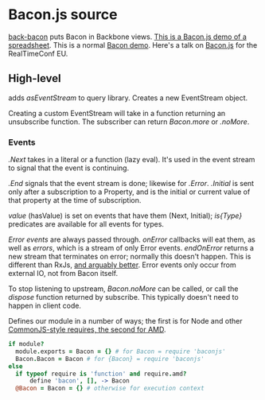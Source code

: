 # Bacon.js source
[back-bacon](https://github.com/latentflip/back-bacon) puts Bacon in Backbone views. [This is a Bacon.js demo of a spreadsheet](https://github.com/latentflip/bacon_js_spreadsheet). This is a normal [Bacon demo](https://github.com/latentflip/bacon_js_spreadsheet). Here's a talk on [Bacon.js](http://latentflip.com/bacon-talk-realtimeconfeu/) for the RealTimeConf EU. 

## High-level

adds *asEventStream* to query library. Creates a new EventStream object.

Creating a custom EventStream will take in a function returning an unsubscribe function. The subscriber can return *Bacon.more* or *.noMore*. 

### Events

*.Next* takes in a literal or a function (lazy eval). It's used in the event stream to signal that the event is continuing.

*.End* signals that the event stream is done; likewise for *.Error*. *.Initial* is sent only after a subscription to a Property, and is the initial or current value of that property at the time of subscription. 

*value* (hasValue) is set on events that have them (Next, Initial); *is{Type}* predicates are available for all events for types.

*Error events* are always passed through. *onError* callbacks will eat them, as well as *errors*, which is a stream of only Error events. *endOnError* returns a new stream that terminates on error; normally this doesn't happen. This is different than RxJs, [and arguably better](https://github.com/raimohanska/bacon.js/blob/master/README.md). Error events only occur from external IO, not from Bacon itself. 

To stop listening to upstream, *Bacon.noMore* can be called, or call the *dispose* function returned by subscribe. This typically doesn't need to happen in client code.

Defines our module in a number of ways; the first is for Node and other [CommonJS-style requires, the second for AMD](http://addyosmani.com/writing-modular-js/). 

```coffeescript
if module?
  module.exports = Bacon = {} # for Bacon = require 'baconjs'
  Bacon.Bacon = Bacon # for {Bacon} = require 'baconjs'
else
  if typeof require is 'function' and require.amd?
      define 'bacon', [], -> Bacon
  @Bacon = Bacon = {} # otherwise for execution context
```

